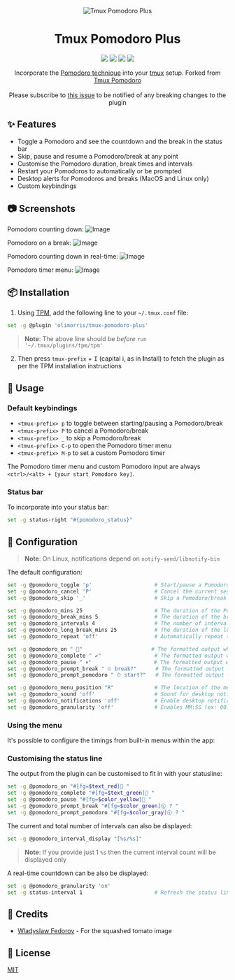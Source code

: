 <p align="center">
<img src="https://github.com/olimorris/tmux-pomodoro-plus/assets/9512444/a3e445f0-6493-4375-977e-b89013968604" alt="Tmux Pomodoro Plus" />
</p>

<h1 align="center">Tmux Pomodoro Plus</h1>

<p align="center">
<a href="https://github.com/olimorris/tmux-pomodoro-plus/stargazers"><img src="https://img.shields.io/github/stars/olimorris/tmux-pomodoro-plus?color=c678dd&logoColor=e06c75&style=for-the-badge"></a>
<a href="https://github.com/olimorris/tmux-pomodoro-plus/issues"><img src="https://img.shields.io/github/issues/olimorris/tmux-pomodoro-plus?color=%23d19a66&style=for-the-badge"></a>
<a href="https://github.com/olimorris/tmux-pomodoro-plus/blob/main/LICENSE.md"><img src="https://img.shields.io/github/license/olimorris/tmux-pomodoro-plus?style=for-the-badge"></a>
<a href="https://github.com/olimorris/tmux-pomodoro-plus/actions/workflows/test.yml"><img src="https://img.shields.io/github/actions/workflow/status/olimorris/tmux-pomodoro-plus/test.yml?branch=main&label=tests&style=for-the-badge"></a>
</p>

<p align="center">
Incorporate the <a href="https://en.wikipedia.org/wiki/Pomodoro_Technique">Pomodoro technique</a> into your <a href="https://github.com/tmux/tmux">tmux</a> setup. Forked from <a href="https://github.com/alexanderjeurissen/tmux-pomodoro">Tmux Pomodoro</a><br><br>Please subscribe to <a href="https://github.com/olimorris/tmux-pomodoro-plus/issues/29">this issue</a> to be notified of any breaking changes to the plugin
</p>

## :sparkles: Features

- Toggle a Pomodoro and see the countdown and the break in the status bar
- Skip, pause and resume a Pomodoro/break at any point
- Customise the Pomodoro duration, break times and intervals
- Restart your Pomodoros to automatically or be prompted
- Desktop alerts for Pomodoros and breaks (MacOS and Linux only)
- Custom keybindings

## :camera: Screenshots

Pomodoro counting down:
![Image](https://user-images.githubusercontent.com/9512444/218257051-1cdc4487-7e0a-4d1f-9e70-932028f47d6f.png)

Pomodoro on a break:
![Image](https://user-images.githubusercontent.com/9512444/218257106-c3f83c7e-a467-4965-adfd-8c0b9b06ad9b.png)

Pomodoro counting down in real-time:
![Image](https://user-images.githubusercontent.com/9512444/218257132-6aac32d9-6ecb-4192-926c-1c41cb4adc62.gif)

Pomodoro timer menu:
![Image](https://user-images.githubusercontent.com/9512444/179624439-c5203dd1-01a9-4bf8-93dc-3da162939a4a.gif)

## :package: Installation

1. Using [TPM](https://github.com/tmux-plugins/tpm), add the following line to your `~/.tmux.conf` file:

```bash
set -g @plugin 'olimorris/tmux-pomodoro-plus'
```

> **Note**: The above line should be _before_ `run '~/.tmux/plugins/tpm/tpm'`

2. Then press `tmux-prefix` + <kbd>I</kbd> (capital i, as in **I**nstall) to fetch the plugin as per the TPM installation instructions

## :rocket: Usage

### Default keybindings

- `<tmux-prefix> p` to toggle between starting/pausing a Pomodoro/break
- `<tmux-prefix> P` to cancel a Pomodoro/break
- `<tmux-prefix> _` to skip a Pomodoro/break
- `<tmux-prefix> C-p` to open the Pomodoro timer menu
- `<tmux-prefix> M-p` to set a custom Pomodoro timer

The Pomodoro timer menu and custom Pomodoro input are always `<ctrl>/<alt> + [your start Pomodoro key]`.

### Status bar

To incorporate into your status bar:

```bash
set -g status-right "#{pomodoro_status}"
```

## :wrench: Configuration

> **Note**: On Linux, notifications depend on `notify-send/libnotify-bin`

The default configuration:

```bash
set -g @pomodoro_toggle 'p'                    # Start/pause a Pomodoro/break
set -g @pomodoro_cancel 'P'                    # Cancel the current session
set -g @pomodoro_skip '_'                      # Skip a Pomodoro/break

set -g @pomodoro_mins 25                       # The duration of the Pomodoro
set -g @pomodoro_break_mins 5                  # The duration of the break after the Pomodoro completes
set -g @pomodoro_intervals 4                   # The number of intervals before a longer break is started
set -g @pomodoro_long_break_mins 25            # The duration of the long break
set -g @pomodoro_repeat 'off'                  # Automatically repeat the Pomodoros?

set -g @pomodoro_on " 🍅"                      # The formatted output when the Pomodoro is running
set -g @pomodoro_complete " ✔︎"                 # The formatted output when the break is running
set -g @pomodoro_pause " ⏸︎"                    # The formatted output when the Pomodoro/break is paused
set -g @pomodoro_prompt_break " ⏲︎ break?"      # The formatted output when waiting to start a break
set -g @pomodoro_prompt_pomodoro " ⏱︎ start?"   # The formatted output when waiting to start a Pomodoro

set -g @pomodoro_menu_position "R"             # The location of the menu relative to the screen
set -g @pomodoro_sound 'off'                   # Sound for desktop notifications (Run `ls /System/Library/Sounds` for a list of sounds to use on Mac)
set -g @pomodoro_notifications 'off'           # Enable desktop notifications from your terminal
set -g @pomodoro_granularity 'off'             # Enables MM:SS (ex: 00:10) format instead of the default (ex: 1m)
```

### Using the menu

It's possible to configure the timings from built-in menus within the app:

### Customising the status line

The output from the plugin can be customised to fit in with your statusline:

```bash
set -g @pomodoro_on "#[fg=$text_red]🍅 "
set -g @pomodoro_complete "#[fg=$text_green]🍅 "
set -g @pomodoro_pause "#[fg=$color_yellow]🍅 "
set -g @pomodoro_prompt_break "#[fg=$color_green]🕤 ? "
set -g @pomodoro_prompt_pomodoro "#[fg=$color_gray]🕤 ? "
```

The current and total number of intervals can also be displayed:

```bash
set -g @pomodoro_interval_display "[%s/%s]"
```

> **Note**: If you provide just 1 `%s` then the current interval count will be displayed only

A real-time countdown can be also be displayed:

```bash
set -g @pomodoro_granularity 'on'
set -g status-interval 1                       # Refresh the status line every second
```

## :clap: Credits

- [Wladyslaw Fedorov](https://dribbble.com/Wladza) - For the squashed tomato image

## :page_with_curl: License

[MIT](https://github.com/olimorris/tmux-pomodoro-plus/blob/master/LICENSE.md)
